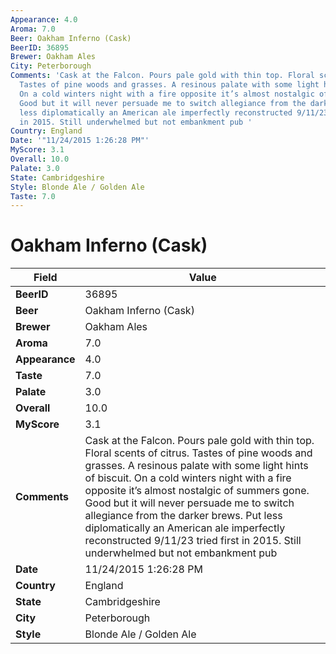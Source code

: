 ```yaml
---
Appearance: 4.0
Aroma: 7.0
Beer: Oakham Inferno (Cask)
BeerID: 36895
Brewer: Oakham Ales
City: Peterborough
Comments: 'Cask at the Falcon. Pours pale gold with thin top. Floral scents of citrus.
  Tastes of pine woods and grasses. A resinous palate with some light hints of biscuit.
  On a cold winters night with a fire opposite it’s almost nostalgic of summers gone.
  Good but it will never persuade me to switch allegiance from the darker brews. Put
  less diplomatically an American ale imperfectly reconstructed 9/11/23 tried first
  in 2015. Still underwhelmed but not embankment pub '
Country: England
Date: '"11/24/2015 1:26:28 PM"'
MyScore: 3.1
Overall: 10.0
Palate: 3.0
State: Cambridgeshire
Style: Blonde Ale / Golden Ale
Taste: 7.0
---
```


# Oakham Inferno (Cask)

| Field         | Value |
|---------------|-------|
| **BeerID** | 36895 |
| **Beer** | Oakham Inferno (Cask) |
| **Brewer** | Oakham Ales |
| **Aroma** | 7.0 |
| **Appearance** | 4.0 |
| **Taste** | 7.0 |
| **Palate** | 3.0 |
| **Overall** | 10.0 |
| **MyScore** | 3.1 |
| **Comments** | Cask at the Falcon. Pours pale gold with thin top. Floral scents of citrus. Tastes of pine woods and grasses. A resinous palate with some light hints of biscuit. On a cold winters night with a fire opposite it’s almost nostalgic of summers gone. Good but it will never persuade me to switch allegiance from the darker brews. Put less diplomatically an American ale imperfectly reconstructed 9/11/23 tried first in 2015. Still underwhelmed but not embankment pub  |
| **Date** | 11/24/2015 1:26:28 PM |
| **Country** | England |
| **State** | Cambridgeshire |
| **City** | Peterborough |
| **Style** | Blonde Ale / Golden Ale |
